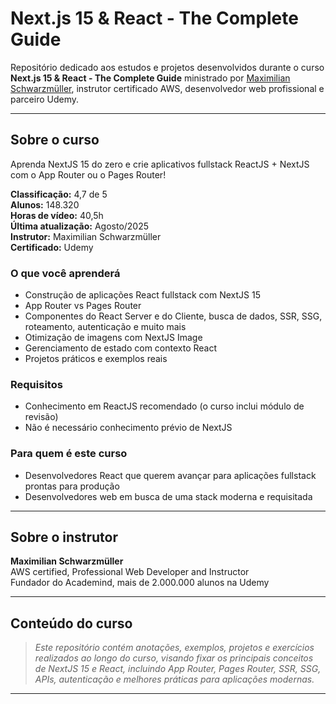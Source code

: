 # Next.js 15 & React - The Complete Guide

Repositório dedicado aos estudos e projetos desenvolvidos durante o curso **Next.js 15 & React - The Complete Guide** ministrado por [Maximilian Schwarzmüller](https://www.udemy.com/user/maximilian-schwarzmuller/), instrutor certificado AWS, desenvolvedor web profissional e parceiro Udemy.

---

## Sobre o curso

Aprenda NextJS 15 do zero e crie aplicativos fullstack ReactJS + NextJS com o App Router ou o Pages Router!

**Classificação:** 4,7 de 5  
**Alunos:** 148.320  
**Horas de vídeo:** 40,5h  
**Última atualização:** Agosto/2025  
**Instrutor:** Maximilian Schwarzmüller  
**Certificado:** Udemy

### O que você aprenderá

- Construção de aplicações React fullstack com NextJS 15
- App Router vs Pages Router
- Componentes do React Server e do Cliente, busca de dados, SSR, SSG, roteamento, autenticação e muito mais
- Otimização de imagens com NextJS Image
- Gerenciamento de estado com contexto React
- Projetos práticos e exemplos reais

### Requisitos

- Conhecimento em ReactJS recomendado (o curso inclui módulo de revisão)
- Não é necessário conhecimento prévio de NextJS

### Para quem é este curso

- Desenvolvedores React que querem avançar para aplicações fullstack prontas para produção
- Desenvolvedores web em busca de uma stack moderna e requisitada

---

## Sobre o instrutor

**Maximilian Schwarzmüller**  
AWS certified, Professional Web Developer and Instructor  
Fundador do Academind, mais de 2.000.000 alunos na Udemy

---

## Conteúdo do curso

> *Este repositório contém anotações, exemplos, projetos e exercícios realizados ao longo do curso, visando fixar os principais conceitos de NextJS 15 e React, incluindo App Router, Pages Router, SSR, SSG, APIs, autenticação e melhores práticas para aplicações modernas.*

---

